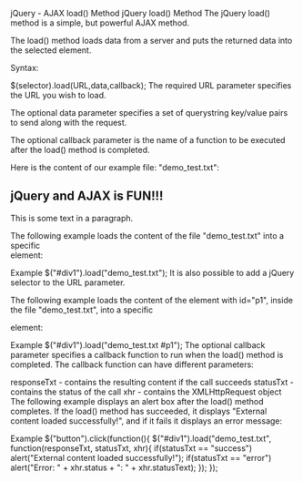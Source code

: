jQuery - AJAX load() Method
jQuery load() Method
The jQuery load() method is a simple, but powerful AJAX method.

The load() method loads data from a server and puts the returned data into the selected element.

Syntax:

$(selector).load(URL,data,callback);
The required URL parameter specifies the URL you wish to load.

The optional data parameter specifies a set of querystring key/value pairs to send along with the request.

The optional callback parameter is the name of a function to be executed after the load() method is completed.

Here is the content of our example file: "demo_test.txt":

<h2>jQuery and AJAX is FUN!!!</h2>
<p id="p1">This is some text in a paragraph.</p>
The following example loads the content of the file "demo_test.txt" into a specific <div> element:

Example
$("#div1").load("demo_test.txt");
It is also possible to add a jQuery selector to the URL parameter.

The following example loads the content of the element with id="p1", inside the file "demo_test.txt", into a specific <div> element:

Example
$("#div1").load("demo_test.txt #p1");
The optional callback parameter specifies a callback function to run when the load() method is completed. The callback function can have different parameters:

responseTxt - contains the resulting content if the call succeeds
statusTxt - contains the status of the call
xhr - contains the XMLHttpRequest object
The following example displays an alert box after the load() method completes. If the load() method has succeeded, it displays "External content loaded successfully!", and if it fails it displays an error message:

Example
$("button").click(function(){
  $("#div1").load("demo_test.txt", function(responseTxt, statusTxt, xhr){
    if(statusTxt == "success")
      alert("External content loaded successfully!");
    if(statusTxt == "error")
      alert("Error: " + xhr.status + ": " + xhr.statusText);
  });
});